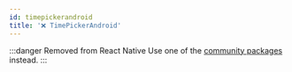 ```yaml
---
id: timepickerandroid
title: '❌ TimePickerAndroid'
---
```


:::danger Removed from React Native
Use one of the [community packages](https://reactnative.directory/?search=timepicker) instead.
:::
